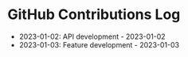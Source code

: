 # GitHub Contributions Log

- 2023-01-02: API development - 2023-01-02
- 2023-01-03: Feature development - 2023-01-03
